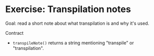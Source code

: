 # Exercise: Transpilation notes

Goal: read a short note about what transpilation is and why it's used.

Contract
- `transpileNote()` returns a string mentioning "transpile" or "transpilation".
